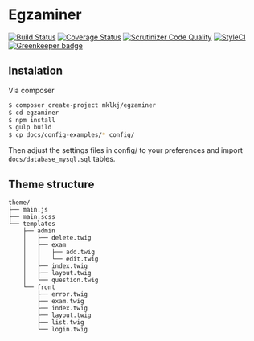 # Egzaminer

[![Build Status](https://travis-ci.org/mklkj/egzaminer.svg?branch=master)](http://travis-ci.org/mklkj/egzaminer)
[![Coverage Status](https://coveralls.io/repos/github/mklkj/egzaminer/badge.svg?branch=master)](https://coveralls.io/github/mklkj/egzaminer?branch=master)
[![Scrutinizer Code Quality](https://scrutinizer-ci.com/g/mklkj/egzaminer/badges/quality-score.png?b=master)](https://scrutinizer-ci.com/g/mklkj/egzaminer/?branch=master)
[![StyleCI](https://styleci.io/repos/67722995/shield?branch=master)](https://styleci.io/repos/67722995)
[![Greenkeeper badge](https://badges.greenkeeper.io/mklkj/egzaminer.svg)](https://greenkeeper.io/)

## Instalation

Via composer

```bash
$ composer create-project mklkj/egzaminer
$ cd egzaminer
$ npm install
$ gulp build
$ cp docs/config-examples/* config/
```

Then adjust the settings files in config/ to your preferences and import `docs/database_mysql.sql` tables.


## Theme structure

```
theme/
├── main.js
├── main.scss
└── templates
    ├── admin
    │   ├── delete.twig
    │   ├── exam
    │   │   ├── add.twig
    │   │   └── edit.twig
    │   ├── index.twig
    │   ├── layout.twig
    │   └── question.twig
    └── front
        ├── error.twig
        ├── exam.twig
        ├── index.twig
        ├── layout.twig
        ├── list.twig
        └── login.twig
```
